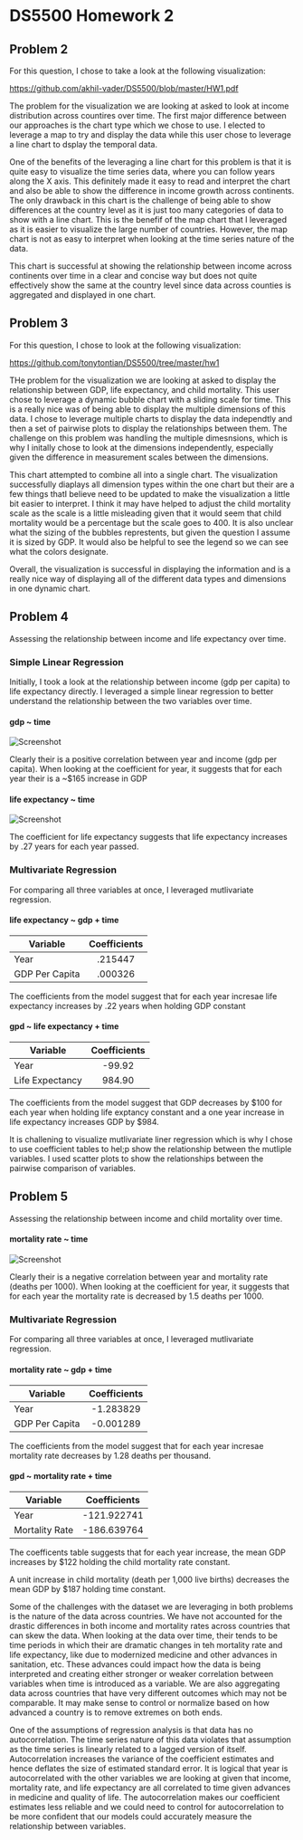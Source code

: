 # DS5500 Homework 2

## Problem 2

For this question, I chose to take a look at the following visualization:

https://github.com/akhil-vader/DS5500/blob/master/HW1.pdf

The problem for the visualization we are looking at asked to look at income distribution across countires over time. The first major difference between our approaches is the chart type which we chose to use. I elected to leverage a map to try and display the data while this user chose to leverage a line chart to dsplay the temporal data. 

One of the benefits of the leveraging a line chart for this problem is that it is quite easy to visualize the time series data, where you can follow years along the X axis. This definitely made it easy to read and interpret the chart and also be able to show the difference in income growth across continents. The only drawback in this chart is the challenge of being able to show differences at the country level as it is just too many categories of data to show with a line chart. This is the benefif of the map chart that I leveraged as it is easier to visualize the large number of countries. However, the map chart is not as easy to interpret when looking at the time series nature of the data. 

This chart is successful at showing the relationship between income across continents over time in a clear and concise way but does not quite effectively show the same at the country level since data across counties is aggregated and displayed in one chart.

## Problem 3

For this question, I chose to look at the following visualization:

https://github.com/tonytontian/DS5500/tree/master/hw1

THe problem for the visualization we are looking at asked to display the relationship between GDP, life expectancy, and child mortality. This user chose to leverage a dynamic bubble chart with a sliding scale for time. This is a really nice was of being able to display the multiple dimensions of this data. I chose to leverage multiple charts to display the data independtly and then a set of pairwise plots to display the relationships between them. The challenge on this problem was handling the multiple dimesnsions, which is why I initally chose to look at the dimensions independently, especially given the difference in measurement scales between the dimensions. 

This chart attempted to combine all into a single chart. The visualization successfully diaplays all dimension types within the one chart but their are a few things thatI believe need to be updated to make the visualization a little bit easier to interpret. I think it may have helped to adjust the child mortality scale as the scale is a little misleading given that it would seem that child mortality would be a percentage but the scale goes to 400. It is also unclear what the sizing of the bubbles represtents, but given the question I assume it is sized by GDP. It would also be helpful to see the legend so we can see what the colors designate. 

Overall, the visualization is successful in displaying the information and is a really nice way of displaying all of the different data types and dimensions in one dynamic chart.

## Problem 4

Assessing the relationship between income and life expectancy over time.

### Simple Linear Regression

Initially, I took a look at the relationship between income (gdp per capita) to life expectancy directly. I leveraged a simple linear regression to better understand the relationship between the two variables over time.

#### gdp ~ time

![Screenshot](gdp_vs_year.png)

Clearly their is a positive correlation between year and income (gdp per capita). When looking at the coefficient for year, it suggests that for each year their is a ~$165 increase in GDP


#### life expectancy ~ time

![Screenshot](life_expectancy_vs_year.png)

The coefficient for life expectancy suggests that life expectancy increases by .27 years for each year passed.

### Multivariate Regression

For comparing all three variables at once, I leveraged mutlivariate regression.


#### life expectancy ~ gdp + time

| Variable  |      Coefficients    | 
|----------|:-------------:|
| Year |  .215447
| GDP Per Capita |   .000326   

The coefficients from the model suggest that for each year incresae life expectancy increases by .22 years when holding GDP constant 


#### gpd ~ life expectancy + time

| Variable  |      Coefficients    | 
|----------|:-------------:|
| Year |  -99.92
| Life Expectancy |   984.90   

The coefficients from the model suggest that GDP decreases by $100 for each year when holding life exptancy constant and a one year increase in life expectancy increases GDP by $984.


It is challening to visualize mutlivariate liner regression which is why I chose to use coefficient tables to hel;p show the relationship between the mutliple variables. I used scatter plots to show the relationships between the pairwise comparison of variables. 




## Problem 5

Assessing the relationship between income and child mortality over time.

#### mortality rate ~ time

![Screenshot](mortality_rate_vs_year.png)

Clearly their is a negative correlation between year and mortality rate (deaths per 1000). When looking at the coefficient for year, it suggests that for each year the mortality rate is decreased by 1.5 deaths per 1000.



### Multivariate Regression

For comparing all three variables at once, I leveraged mutlivariate regression.


#### mortality rate ~ gdp + time

| Variable  |      Coefficients    | 
|----------|:-------------:|
| Year |  -1.283829
| GDP Per Capita |   -0.001289   

The coefficients from the model suggest that for each year incresae mortality rate decreases by 1.28 deaths per thousand.


#### gpd ~ mortality rate + time

| Variable  |      Coefficients    | 
|----------|:-------------:|
| Year |  -121.922741
| Mortality Rate |   -186.639764  

The coefficents table suggests that for each year increase, the mean GDP increases by $122 holding the child mortality rate constant.

 A unit increase in child mortality (death per 1,000 live births) decreases the mean GDP by $187 holding time constant.



Some of the challenges with the dataset we are leveraging in both problems is the nature of the data across countries. We have not accounted for the drastic differences in both income and mortality rates across countries that can skew the data. When looking at the data over time, their tends to be time periods in which their are dramatic changes in teh mortality rate and life expectancy, like due to modernized medicine and other advances in sanitation, etc. These advances could impact how the data is being interpreted and creating either stronger or weaker correlation between variables when time is introduced as a variable. We are also aggregating data across countries that have very different outcomes which may not be comparable. It may make sense to control or normalize based on how advanced a country is to remove extremes on both ends. 

One of the assumptions of regression analysis is that data has no autocorrelation. The time series nature of this data violates that assumption as the time series is linearly related to a lagged version of itself. Autocorrelation increases the variance of the coefficient estimates and hence deflates the size of estimated standard error. It is logical that year is autocorrelated with the other variables we are looking at given that income, mortality rate, and life expectancy are all correlated to time given advances in medicine and quality of life. The autocorrelation makes our coefficient estimates less reliable and we could need to control for autocorrelation to be more confident that our models could accurately measure the relationship between variables. 
